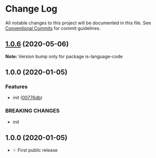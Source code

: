 # Change Log

All notable changes to this project will be documented in this file.
See [Conventional Commits](https://conventionalcommits.org) for commit guidelines.

## [1.0.6](https://gitlab.com/codsen/codsen/compare/is-language-code@1.0.5...is-language-code@1.0.6) (2020-05-06)

**Note:** Version bump only for package is-language-code





## 1.0.0 (2020-01-05)

### Features

- init ([00776db](https://gitlab.com/codsen/codsen/commit/00776db3a81ecd9a683580fd459a756c462338f5))

### BREAKING CHANGES

- init

## 1.0.0 (2020-01-05)

- ✨ First public release
